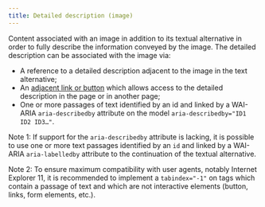 ```yaml
---
title: Detailed description (image)
---
```


Content associated with an image in addition to its textual alternative in order to fully describe the information conveyed by the image. The detailed description can be associated with the image via:

- A reference to a detailed description adjacent to the image in the text alternative;
- An [adjacent link or button](#adjacent-link-or-button) which allows access to the detailed description in the page or in another page;
- One or more passages of text identified by an id and linked by a WAI-ARIA `aria-describedby` attribute on the model `aria-describedby="ID1 ID2 ID3…"`.

Note 1: If support for the `aria-describedby` attribute is lacking, it is possible to use one or more text passages identified by an `id` and linked by a WAI-ARIA `aria-labelledby` attribute to the continuation of the textual alternative.

Note 2: To ensure maximum compatibility with user agents, notably Internet Explorer 11, it is recommended to implement a `tabindex="-1"` on tags which contain a passage of text and which are not interactive elements (button, links, form elements, etc.).
